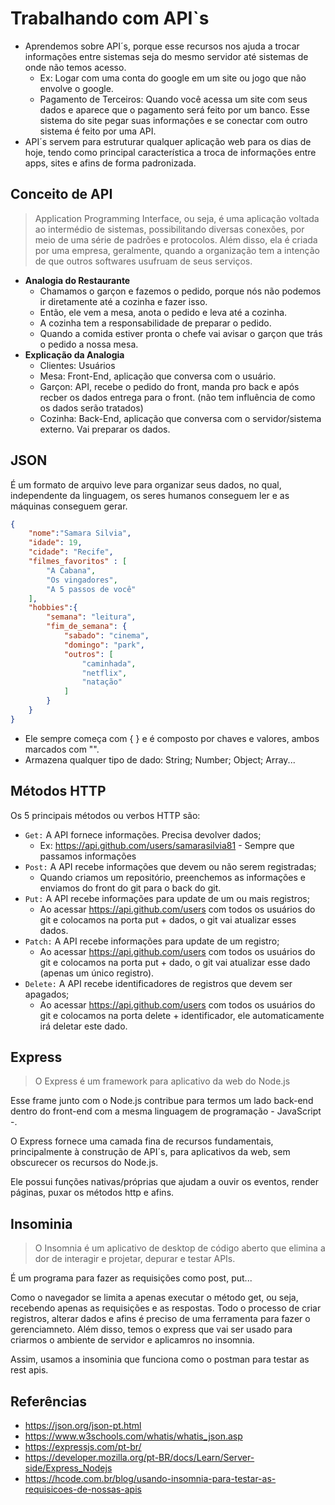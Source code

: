 # Trabalhando com API`s

- Aprendemos sobre API´s, porque esse recursos nos ajuda a trocar informações entre sistemas seja do mesmo servidor até sistemas de onde não temos acesso. 
    - Ex: Logar com uma conta do google em um site ou jogo que não envolve o google.
    - Pagamento de Terceiros: Quando você acessa um site com seus dados e aparece que o pagamento será feito por um banco. Esse sistema do site pegar suas informações e se conectar com outro sistema é feito por uma API.
- API´s servem para estruturar qualquer aplicação web para os dias de hoje, tendo como principal característica a troca de informações entre apps, sites e afins de forma padronizada.

## Conceito de API

> Application Programming Interface, ou seja, é uma aplicação voltada ao intermédio de sistemas, possibilitando diversas conexões, por meio de uma série de padrões e protocolos. Além disso, ela é criada por uma empresa, geralmente, quando a organização tem a intenção de que outros softwares usufruam de seus serviços. 

- **Analogia do Restaurante**
    - Chamamos o garçon e fazemos o pedido, porque nós não podemos ir diretamente até a cozinha e fazer isso.
    - Então, ele vem a mesa, anota o pedido e leva até a cozinha.
    - A cozinha tem a responsabilidade de preparar o pedido.
    - Quando a comida estiver pronta o chefe vai avisar o garçon que trás o pedido a nossa mesa.
- **Explicação da Analogia**
    - Clientes: Usuários
    - Mesa: Front-End, aplicação que conversa com o usuário.
    - Garçon: API, recebe o pedido do front, manda pro back e após recber os dados entrega para o front. (não tem influência de como os dados serão tratados)
    - Cozinha: Back-End, aplicação que conversa com o servidor/sistema externo. Vai preparar os dados.

## JSON

É um formato de arquivo leve para organizar seus dados, no qual, independente da linguagem, os seres humanos conseguem ler e as máquinas conseguem gerar.

```json
{
    "nome":"Samara Silvia",
    "idade": 19,
    "cidade": "Recife",
    "filmes_favoritos" : [
        "A Cabana",
        "Os vingadores",
        "A 5 passos de você"
    ],
    "hobbies":{
        "semana": "leitura",
        "fim_de_semana": {
            "sabado": "cinema",
            "domingo": "park",
            "outros": [
                "caminhada",
                "netflix",
                "natação"
            ]
        }
    }
}
```

- Ele sempre começa com { } e é composto por chaves e valores, ambos marcados com "".
- Armazena qualquer tipo de dado: String; Number; Object; Array...

## Métodos HTTP

Os 5 principais métodos ou verbos HTTP são:

- `Get:` A API fornece informações. Precisa devolver dados;
    - Ex: https://api.github.com/users/samarasilvia81 - Sempre que passamos informações
- `Post:` A API recebe informações que devem ou não serem registradas;
    - Quando criamos um repositório, preenchemos as informações e enviamos do front do git para o back do git.
- `Put:` A API recebe informações para update de um ou mais registros;
    - Ao acessar https://api.github.com/users com todos os usuários do git e colocamos na porta put + dados, o git vai atualizar esses dados.
- `Patch:` A API recebe informações para update de um registro;
    - Ao acessar https://api.github.com/users com todos os usuários do git e colocamos na porta put + dado, o git vai atualizar esse dado (apenas um único registro).
- `Delete:` A API recebe identificadores de registros que devem ser apagados;
    - Ao acessar https://api.github.com/users com todos os usuários do git e colocamos na porta delete + identificador, ele automaticamente irá deletar este dado.

## Express

> O Express é um framework para aplicativo da web do Node.js

Esse frame junto com o Node.js contribue para termos um lado back-end dentro do front-end com a mesma linguagem de programação - JavaScript -.

O Express fornece uma camada fina de recursos fundamentais, principalmente à construção de API´s, para aplicativos da web, sem obscurecer os recursos do Node.js.

Ele possui funções nativas/próprias que ajudam a ouvir os eventos, render páginas, puxar os métodos http e afins.

## Insominia

> O Insomnia é um aplicativo de desktop de código aberto que elimina a dor de interagir e projetar, depurar e testar APIs.

É um programa para fazer as requisições como post, put...

Como o navegador se limita a apenas executar o método get, ou seja, recebendo apenas as requisições e as respostas. Todo o processo de criar registros, alterar dados e afins é preciso de uma ferramenta para fazer o gerenciamneto. Além disso, temos o express que vai ser usado para criarmos o ambiente de servidor e aplicamros no insomnia.

Assim, usamos a insominia que funciona como o postman para testar as rest apis.

## Referências

- https://json.org/json-pt.html
- https://www.w3schools.com/whatis/whatis_json.asp
- https://expressjs.com/pt-br/
- https://developer.mozilla.org/pt-BR/docs/Learn/Server-side/Express_Nodejs
- https://hcode.com.br/blog/usando-insomnia-para-testar-as-requisicoes-de-nossas-apis